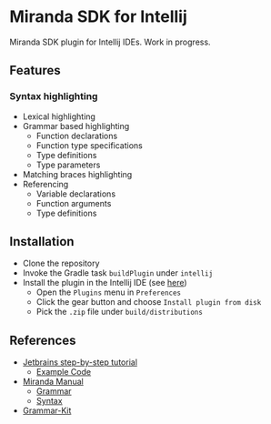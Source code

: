 # Miranda SDK for Intellij

Miranda SDK plugin for Intellij IDEs. Work in progress.

## Features

### Syntax highlighting

* Lexical highlighting
* Grammar based highlighting
  * Function declarations
  * Function type specifications
  * Type definitions
  * Type parameters
* Matching braces highlighting
* Referencing
  * Variable declarations
  * Function arguments
  * Type definitions

## Installation

* Clone the repository
* Invoke the Gradle task `buildPlugin` under `intellij`
* Install the plugin in the Intellij IDE (see [here](jetbrains.com/help/idea/managing-plugins.html))
  * Open the `Plugins` menu in `Preferences`
  * Click the gear button and choose `Install plugin from disk`
  * Pick the `.zip` file under `build/distributions`

## References

- [Jetbrains step-by-step tutorial](https://plugins.jetbrains.com/docs/intellij/custom-language-support-tutorial.html)
  - [Example Code](https://github.com/JetBrains/intellij-sdk-code-samples/tree/main/simple_language_plugin)
- [Miranda Manual](https://www.cs.kent.ac.uk/people/staff/dat/miranda/manual/)
  - [Grammar](https://www.cs.kent.ac.uk/people/staff/dat/miranda/manual/24.html)
  - [Syntax](https://www.cs.kent.ac.uk/people/staff/dat/miranda/manual/26.html)
- [Grammar-Kit](https://github.com/JetBrains/Grammar-Kit)
